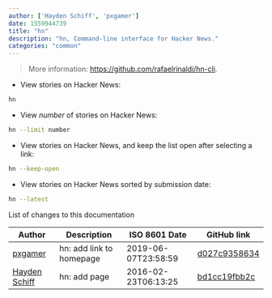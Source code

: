 ```yaml
---
author: ['Hayden Schiff', 'pxgamer']
date: 1559944739
title: "hn"
description: "hn, Command-line interface for Hacker News."
categories: "common"
---
```

> More information: <https://github.com/rafaelrinaldi/hn-cli>.

- View stories on Hacker News:

```bash
hn
```

- View _number_ of stories on Hacker News:

```bash
hn --limit number
```

- View stories on Hacker News, and keep the list open after selecting a link:

```bash
hn --keep-open
```

- View stories on Hacker News sorted by submission date:

```bash
hn --latest
```
List of changes to this documentation


Author | Description | ISO 8601 Date | GitHub link
------|-----|-----|-----
[pxgamer](mailto:owzie123@gmail.com) | hn: add link to homepage | 2019-06-07T23:58:59 | [d027c9358634](https://github.com/tldr-pages/tldr/commit/d027c9358634803859a0ddd3666b49ffe09c8749)
[Hayden Schiff](mailto:haydenschiff@gmail.com) | hn: add page | 2016-02-23T06:13:25 | [bd1cc19fbb2c](https://github.com/tldr-pages/tldr/commit/bd1cc19fbb2cee7a961bbff3e2a6ebb75f94342c)

